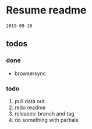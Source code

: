 # Resume readme

`2019-09-18`

## todos

### done

-	browsersync

### todo

1.	pull data out
1.	redo readme
1.	releases: branch and tag
1.	do something with partials
